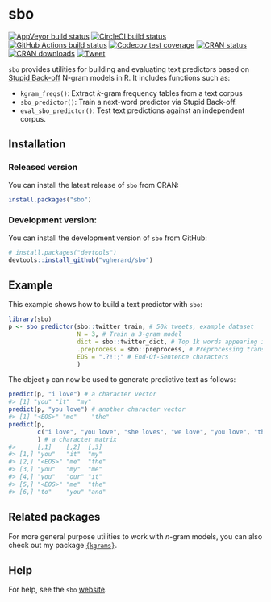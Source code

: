 
<!-- README.md is generated from README.Rmd. Please edit that file -->

# sbo

<!-- badges: start -->

[![AppVeyor build
status](https://ci.appveyor.com/api/projects/status/github/vgherard/sbo?branch=master&svg=true)](https://ci.appveyor.com/project/vgherard/sbo)
[![CircleCI build
status](https://circleci.com/gh/vgherard/sbo.svg?style=svg)](https://circleci.com/gh/vgherard/sbo)
[![GitHub Actions build
status](https://github.com/vgherard/sbo/workflows/R-CMD-check/badge.svg)](https://github.com/vgherard/sbo/actions)
[![Codecov test
coverage](https://codecov.io/gh/vgherard/sbo/branch/master/graph/badge.svg)](https://codecov.io/gh/vgherard/sbo?branch=master)
[![CRAN
status](https://www.r-pkg.org/badges/version/sbo)](https://CRAN.R-project.org/package=sbo)
[![CRAN
downloads](http://cranlogs.r-pkg.org/badges/grand-total/sbo)](https://CRAN.R-project.org/package=sbo)
[![Tweet](https://img.shields.io/twitter/url/http/shields.io.svg?style=social)](https://twitter.com/intent/tweet?text=%7Bsbo%7D:%20Stupid%20Back-Off%20N-gram%20Models%20in%20R&url=https://vgherard.github.io/sbo&via=ValerioGherardi&hashtags=rstats,datastructures,hashtables)
<!-- badges: end -->

`sbo` provides utilities for building and evaluating text predictors
based on [Stupid
Back-off](https://www.aclweb.org/anthology/D07-1090.pdf) N-gram models
in R. It includes functions such as:

-   `kgram_freqs()`: Extract *k*-gram frequency tables from a text
    corpus
-   `sbo_predictor()`: Train a next-word predictor via Stupid Back-off.
-   `eval_sbo_predictor()`: Test text predictions against an independent
    corpus.

## Installation

### Released version

You can install the latest release of `sbo` from CRAN:

``` r
install.packages("sbo")
```

### Development version:

You can install the development version of `sbo` from GitHub:

``` r
# install.packages("devtools")
devtools::install_github("vgherard/sbo")
```

## Example

This example shows how to build a text predictor with `sbo`:

``` r
library(sbo)
p <- sbo_predictor(sbo::twitter_train, # 50k tweets, example dataset
                   N = 3, # Train a 3-gram model
                   dict = sbo::twitter_dict, # Top 1k words appearing in corpus
                   .preprocess = sbo::preprocess, # Preprocessing transformation
                   EOS = ".?!:;" # End-Of-Sentence characters
                   )
```

The object `p` can now be used to generate predictive text as follows:

``` r
predict(p, "i love") # a character vector
#> [1] "you" "it"  "my"
predict(p, "you love") # another character vector
#> [1] "<EOS>" "me"    "the"
predict(p, 
        c("i love", "you love", "she loves", "we love", "you love", "they love")
        ) # a character matrix
#>      [,1]    [,2]  [,3] 
#> [1,] "you"   "it"  "my" 
#> [2,] "<EOS>" "me"  "the"
#> [3,] "you"   "my"  "me" 
#> [4,] "you"   "our" "it" 
#> [5,] "<EOS>" "me"  "the"
#> [6,] "to"    "you" "and"
```

## Related packages

For more general purpose utilities to work with *n*-gram models, you can
also check out my package
[`{kgrams}`](https://vgherard.github.io/kgrams/).

## Help

For help, see the `sbo` [website](https://vgherard.github.io/sbo/).
